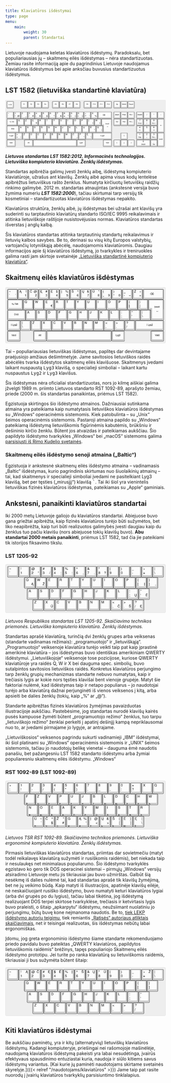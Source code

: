 ```yaml
---
title: Klaviatūros išdėstymai
type: page
menu:
    main:
        weight: 30
        parent: Standartai
---
```


Lietuvoje naudojama keletas klaviatūros išdėstymų. Paradoksalu, bet populiariausias jų – skaitmenų eilės išdėstymas –
nėra standartizuotas. Žemiau rasite informaciją apie du pagrindinius Lietuvoje naudojamus klaviatūros išdėstymus bei
apie anksčiau buvusius standartizuotus išdėstymus.

LST 1582 (lietuviška standartinė klaviatūra)
--------------------------------------------

![Standartinės klaviatūros išdėstymo schema](LST_1582_klaviatūra.png)

_**Lietuvos standartas LST 1582:2012. Informacinės technologijos. Lietuviška kompiuterio klaviatūra. Ženklų
išdėstymas.**_

Standartas apibrėžia galimų įvesti ženklų aibę, išdėstymą kompiuterio klaviatūroje, užrašus ant klavišų. Ženklų aibė
apima visus kodų lentelėse apibrėžtus lietuviškus rašto ženklus. Numatyta kirčiuotų lietuviškų raidžių rinkimo galimybė.
2012 m. standartas atnaujintas (ankstesnė versija buvo žymima numeriu _**LST 1582:2000**_), tačiau skirtumai tarp
versijų tik kosmetiniai – standartizuotas klaviatūros išdėstymas nepakito.

Klaviatūros struktūra, ženklų aibė, jų išdėstymas bei užrašai ant klavišų yra suderinti su tarptautinio klaviatūrų
standarto ISO/IEC 9995 reikalavimais ir atitinka lietuviškoje raštijoje nusistovėjusias normas. Klaviatūros standartas
išverstas į anglų kalbą.

Šis klaviatūros standartas atitinka tarptautinių standartų reikalavimus ir lietuvių kalbos savybes. Be to, derinasi su
visų kitų Europos valstybių, vartojančių lotyniškąją abėcėlę, naudojamomis klaviatūromis. Daugiau informacijos apie šį
klaviatūros išdėstymą, jo tvarkykles ir treniruokles galima rasti jam skirtoje svetainėje
[„Lietuviška standartinė kompiuterio klaviatūra“](http://www.ims.mii.lt/klav/).

Skaitmenų eilės klaviatūros išdėstymas
--------------------------------------

![Skaitmenų eilės išdėstymo schema](skaitmenų_eilės_klaviatūra.png)

Tai – populiariausias lietuviškas išdėstymas, paplitęs dar devintajame praėjusiojo amžiaus dešimtmetyje. Jame savitosios
lietuviškos raidės abėcėlės tvarka išdėstytos skaitmenų eilės klavišuose. Skaitmenys įvedami laikant nuspaustą
<kbd>Lyg3</kbd> klavišą, o specialieji simboliai – laikant kartu nuspaustus <kbd>Lyg2</kbd> ir <kbd>Lyg3</kbd> klavišus.

Šis išdėstymas nėra oficialiai standartizuotas, nors jo kilmę aiškiai galima įžvelgti 1989 m. priimto Lietuvos standarto
RST 1092-89, aprašyto žemiau, priede (2000 m. šis standartas panaikintas, priėmus LST 1582).

Egzistuoja skirtingos šio išdėstymo atmainos. Dažniausiai sutinkama atmaina yra pateikiama kaip numatytasis lietuviškos
klaviatūros išdėstymas su „Windows“ operacinėmis sistemomis. Kiek patobulinta – su „Unix“ šeimos operacinėmis
sistemomis. Pastaroji atmaina papildo su „Windows“ pateikiamą išdėstymą lietuviškomis figūrinėmis kabutėmis, brūkšniu ir
dešininio kirčio ženklu. Būtent jos atvaizdas ir pateikiamas aukščiau. Šio papildyto išdėstymo tvarkykles „Windows“ bei
„macOS“ sistemoms galima [parsisiųsti iš Rimo Kudelio svetainės](https://rimas.kudelis.lt/numeric/).

### Skaitmenų eilės išdėstymo senoji atmaina („Baltic“)

Egzistuoja ir ankstesnė skaitmenų eilės išdėstymo atmaina – vadinamasis „Baltic“ išdėstymas, kurio pagrindinis skirtumas
nuo šiuolaikinių atmainų – tai, kad skaitmenys ir specialieji simboliai įvedami ne pasitelkiant Lyg3 klavišą, bet per
tęsties („mirusįjį“) klavišą <kbd>\`</kbd>. Tai iki šiol yra vienintelis lietuviškas fizinės klaviatūros išdėstymas,
pateikiamas su „Apple“ gaminiais.

Ankstesni, panaikinti klaviatūros standartai
--------------------------------------------

Iki 2000 metų Lietuvoje galiojo du klaviatūros standartai. Abiejuose buvo gana griežtai apibrėžta, kaip fizinės
klaviatūros turėjo būti sužymėtos, bet liko neapibrėžta, kaip turi būti realizuotos galimybės įvesti daugiau kaip du
ženklus tuo pačiu klavišu (nors abiejuose tokių klavišų buvo). **Abu standartai 2000 metais panaikinti**, priėmus
LST 1582, tad čia jie pateikiami tik istorijos fiksavimo tikslu.

### LST 1205-92

![LST 1205-92 išdėstymo schema](LST_1205-92_klaviatūra.png)

_Lietuvos Respublikos standartas LST 1205-92. Skaičiavimo technikos priemonės. Lietuviška kompiuterio klaviatūra.
Ženklų išdėstymas._

Standartas aprašė klaviatūrą, turinčią dvi ženklų grupes arba veiksenas (standarte vadinamas režimais): „programuotojo“
ir „lietuviškąją“. „Programuotojo“ veiksenoje klaviatūra turėjo veikti taip pat kaip įprastinė amerikinė klaviatūra –
jos išdėstymas buvo identiškas amerikiniam QWERTY išdėstymui. „Lietuviškojoje“ veiksenoje tose pozicijose, kuriose
QWERTY klaviatūroje yra raidės Q, W ir X bei dauguma spec. simbolių, buvo sutalpintos savitosios lietuviškos raidės.
Konkretus klaviatūros perjungimo tarp ženklų grupių mechanizmas standarte nebuvo numatytas, kaip ir trečiasis lygis ar
kokie nors tęsties klavišai bent vienoje grupėje. Matyt šie faktoriai nulėmė, kad išdėstymas taip ir netapo populiarus –
jo naudotojai turėjo arba klaviatūrą dažnai perjunginėti iš vienos veiksenos į kitą, arba apsieiti be dalies ženklų
(tokių, kaip „%“ ar „@“).

Standarte apibrėžtas fizinės klaviatūros žymėjimas pavaizduotas iliustracijoje aukščiau. Pastebėsime, jog standartas
nurodė klavišų kairės pusės kampuose žymėti būtent „programuotojo režimo“ ženklus, tuo tarpu „lietuviškojo režimo“
ženklai perkelti į apatinį dešinįjį kampą nepriklausomai nuo to, ar įvedami pirmajame jo lygyje, ar antrajame.

„Lietuviškosios“ veiksenos pagrindu sukurti vadinamieji „IBM“ išdėstymai, iki šiol platinami su „Windows“ operacinėmis
sistemomis ir „UNIX“ šeimos sistemomis, tačiau jo naudotojų belikę vienetai – dauguma ėmė naudotis panašiu, bet
pažangesniu LST 1582 standarto išdėstymu arba žymiai populiaresniu skaitmenų eilės išdėstymu. „Windows“

### RST 1092-89 (LST 1092-89)

![RST 1092-89 išdėstymo schema](RST_1092-89_klaviatūra.png)

_Lietuvos TSR RST 1092-89. Skaičiavimo technikos priemonės. Lietuviška ergonominė kompiuterio klaviatūra. Ženklų
išdėstymas._

Pirmasis lietuviškas klaviatūros standartas, priimtas dar sovietmečiu (matyt todėl reikalavęs klaviatūrą sužymėti ir
rusiškomis raidėmis), bet niekada taip ir nesulaukęs net minimalaus populiarumo. Šio išdėstymo tvarkyklės egzistavo ko
gero tik DOS operacinei sistemai – pirmųjų „Windows“ versijų atsiradimo Lietuvoje metu jis tikriausiai jau buvo
užmirštas. Galbūt šią nesėkmę iš dalies nulėmė tai, kad standartas aprašė tik klavišų žymėjimą, bet ne jų veikimo būdą.
Kaip matyti iš iliustracijos, apatinėje klavišų eilėje, nė neskaičiuojant rusiško išdėstymo, buvo numatyti keturi
klaviatūros lygiai (arba dvi grupės po du lygius), tačiau labai tikėtina, jog išdėstymą realizuojant DOS terpei skirtose
tvarkyklėse, trečiasis ir ketvirtasis lygis buvo praleisti, o šitaip „apkarpytu“ išdėstymu, neužsiimant nuolatiniu jo
perjungimu, būtų buvę kone neįmanoma naudotis. Be to, [tiek LEKP išdėstymo autorių teigimu](https://lekp.info/RST1092),
tiek remiantis
[„Ratisės“ autoriaus atliktais skaičiavimais](https://albuck.github.io/lithuanian-keyboard-layouts/lt-isdestymu-patikros.html), 
net ir teisingai realizuotas, šis išdėstymas nebūtų labai ergonomiškas.

Įdomu, jog greta ergonominio išdėstymo šiame standarte rekomenduojamo priedo pavidalu buvo pateiktas „QWERTY
klaviatūros, papildytos lietuviškomis raidėmis“ brėžinys, tapęs populiariojo Skaitmenų eilės išdėstymo prototipu. Jei
turite po ranka klaviatūrą su lietuviškomis raidėmis, tikriausiai ji bus sužymėta būtent šitaip:

![RST 1092-89 I rekomenduojamo priedo išdėstymo schema](RST_1092-89_priedas.png)

Kiti klaviatūros išdėstymai
---------------------------

Be aukščiau paminėtų, yra ir kitų (alternatyvių) lietuviškų klaviatūros išdėstymų. Kadangi kompiuteryje, priešingai nei
rašomojoje mašinėlėje, naudojamą klaviatūros išdėstymą pakeisti yra labai nesudėtinga, įvairūs efektyvaus spausdinimo
entuziastai kuria, naudoja ir siūlo kitiems savus išdėstymų
variantus. [Kai kurie jų paminėti naudotojams skirtame svetainės skyrelyje.]({{< relref "/naudotojams/klaviatūros" >}})
Jame taip pat rasite nuorodų į įvairių klaviatūros tvarkyklių parsisiuntimo tinklalapius.
